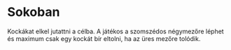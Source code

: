 # Sokoban

Kockákat elkel jutattni a célba. A játékos a szomszédos négymezőre léphet és
maximum csak egy kockát bír eltolni, ha az üres mezőre tolódik.